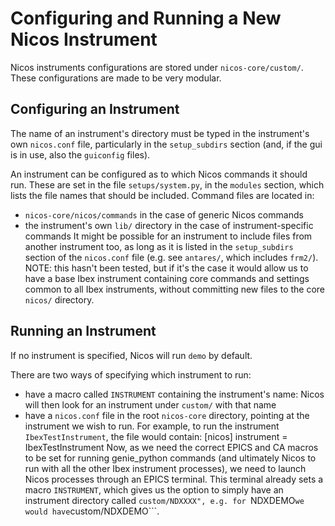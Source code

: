 # Configuring and Running a New Nicos Instrument

Nicos instruments configurations are stored under ```nicos-core/custom/```. These configurations are made to be very modular.

## Configuring an Instrument

The name of an instrument's directory must be typed in the instrument's own ```nicos.conf``` file, particularly in the ```setup_subdirs``` section (and, if the gui is in use, also the ```guiconfig``` files).

An instrument can be configured as to which Nicos commands it should run. These are set in the file ```setups/system.py```, in the ```modules``` section, which lists the file names that should be included. Command files are located in:
* ```nicos-core/nicos/commands``` in the case of generic Nicos commands
* the instrument's own ```lib/``` directory in the case of instrument-specific commands
It might be possible for an instrument to include files from another instrument too, as long as it is listed in the ```setup_subdirs``` section of the ```nicos.conf``` file (e.g. see ```antares/```, which includes ```frm2/```). NOTE: this hasn't been tested, but if it's the case it would allow us to have a base Ibex instrument containing core commands and settings common to all Ibex instruments, without committing new files to the core ```nicos/``` directory.

## Running an Instrument

If no instrument is specified, Nicos will run ```demo``` by default.

There are two ways of specifying which instrument to run:
* have a macro called ```INSTRUMENT``` containing the instrument's name: Nicos will then look for an instrument under ```custom/``` with that name
* have a ```nicos.conf``` file in the root ```nicos-core``` directory, pointing at the instrument we wish to run. For example, to run the instrument ```IbexTestInstrument```, the file would contain:
	[nicos]
	instrument = IbexTestInstrument
Now, as we need the correct EPICS and CA macros to be set for running genie_python commands (and ultimately Nicos to run with all the other Ibex instrument processes), we need to launch Nicos processes through an EPICS terminal. This terminal already sets a macro ```INSTRUMENT```, which gives us the option to simply have an instrument directory called ```custom/NDXXXX", e.g. for ```NDXDEMO``` we would have ```custom/NDXDEMO```.



